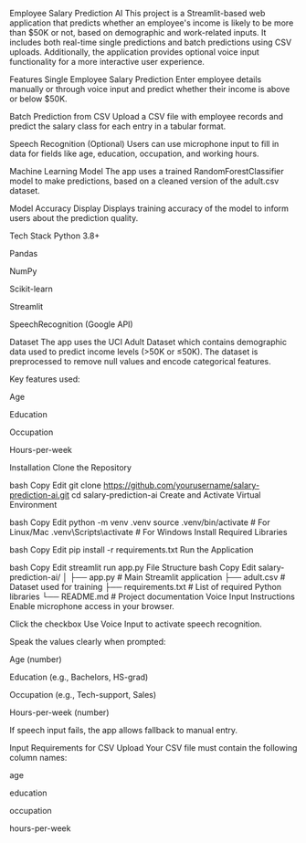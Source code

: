 Employee Salary Prediction AI
This project is a Streamlit-based web application that predicts whether an employee's income is likely to be more than $50K or not, based on demographic and work-related inputs. It includes both real-time single predictions and batch predictions using CSV uploads. Additionally, the application provides optional voice input functionality for a more interactive user experience.

Features
Single Employee Salary Prediction
Enter employee details manually or through voice input and predict whether their income is above or below $50K.

Batch Prediction from CSV
Upload a CSV file with employee records and predict the salary class for each entry in a tabular format.

Speech Recognition (Optional)
Users can use microphone input to fill in data for fields like age, education, occupation, and working hours.

Machine Learning Model
The app uses a trained RandomForestClassifier model to make predictions, based on a cleaned version of the adult.csv dataset.

Model Accuracy Display
Displays training accuracy of the model to inform users about the prediction quality.

Tech Stack
Python 3.8+

Pandas

NumPy

Scikit-learn

Streamlit

SpeechRecognition (Google API)

Dataset
The app uses the UCI Adult Dataset which contains demographic data used to predict income levels (>50K or ≤50K). The dataset is preprocessed to remove null values and encode categorical features.

Key features used:

Age

Education

Occupation

Hours-per-week

Installation
Clone the Repository

bash
Copy
Edit
git clone https://github.com/yourusername/salary-prediction-ai.git
cd salary-prediction-ai
Create and Activate Virtual Environment

bash
Copy
Edit
python -m venv .venv
source .venv/bin/activate   # For Linux/Mac
.venv\Scripts\activate      # For Windows
Install Required Libraries

bash
Copy
Edit
pip install -r requirements.txt
Run the Application

bash
Copy
Edit
streamlit run app.py
File Structure
bash
Copy
Edit
salary-prediction-ai/
│
├── app.py                  # Main Streamlit application
├── adult.csv               # Dataset used for training
├── requirements.txt        # List of required Python libraries
└── README.md               # Project documentation
Voice Input Instructions
Enable microphone access in your browser.

Click the checkbox Use Voice Input to activate speech recognition.

Speak the values clearly when prompted:

Age (number)

Education (e.g., Bachelors, HS-grad)

Occupation (e.g., Tech-support, Sales)

Hours-per-week (number)

If speech input fails, the app allows fallback to manual entry.

Input Requirements for CSV Upload
Your CSV file must contain the following column names:

age

education

occupation

hours-per-week
